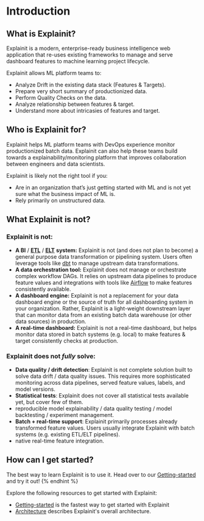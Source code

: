 # Introduction

## What is Explainit?
Explainit is a modern, enterprise-ready business intelligence web application that re-uses existing frameworks to manage and serve dashboard features to machine learning project lifecycle.

Explainit allows ML platform teams to:
* Analyze Drift in the existing data stack (Features & Targets).
* Prepare very short summary of productionized data.
* Perform Quality Checks on the data.
* Analyze relationship between features & target.
* Understand more about intricasies of features and target.

## Who is Explainit for?
Explainit helps ML platform teams with DevOps experience monitor productionized batch data. Explainit can also help these teams build towards a explainability/monitoring platform that improves collaboration between engineers and data scientists.

Explainit is likely not the right tool if you:
* Are in an organization that’s just getting started with ML and is not yet sure what the business impact of ML is.
* Rely primarily on unstructured data.

## What Explainit is not?

### Explainit is not:

* **A BI** / [**ETL**](https://en.wikipedia.org/wiki/Extract,\_transform,\_load) / [**ELT**](https://en.wikipedia.org/wiki/Extract,\_load,\_transform) **system:** Explainit is not (and does not plan to become) a general purpose data transformation or pipelining system. Users often leverage tools like [dbt](https://www.getdbt.com) to manage upstream data transformations.
* **A data orchestration tool:** Explainit does not manage or orchestrate complex workflow DAGs. It relies on upstream data pipelines to produce feature values and integrations with tools like [Airflow](https://airflow.apache.org) to make features consistently available.
* **A dashboard engine:** Explainit is not a replacement for your data dashboard engine or the source of truth for all dashboarding system in your organization. Rather, Explainit is a light-weight downstream layer that can monitor data from an existing batch data warehouse (or other data sources) in production.
* **A real-time dashboard:** Explainit is not a real-time dashboard, but helps monitor data stored in batch systems (e.g. local) to make features & target consistently checks at production.

### Explainit does not _fully_ solve:
* **Data quality / drift detection**: Explainit is not complete solution built to solve data drift / data quality issues. This requires more sophisticated monitoring across data pipelines, served feature values, labels, and model versions.
* **Statistical tests**: Explainit does not cover all statistical tests available yet, but cover few of them.
* reproducible model explainability / data quality testing / model backtesting / experiment management.
* **Batch + real-time support**: Explainit primarily processes already transformed feature values. Users usually integrate Explainit with batch systems (e.g. existing ETL/ELT pipelines).
* native real-time feature integration.

## How can I get started?

The best way to learn Explainit is to use it. Head over to our [Getting-started](getting-started.md) and try it out!
{% endhint %}

Explore the following resources to get started with Explainit:

* [Getting-started](getting-started.md) is the fastest way to get started with Explainit
* [Architecture](../workflow/workflow.md) describes Explainit's overall architecture.
